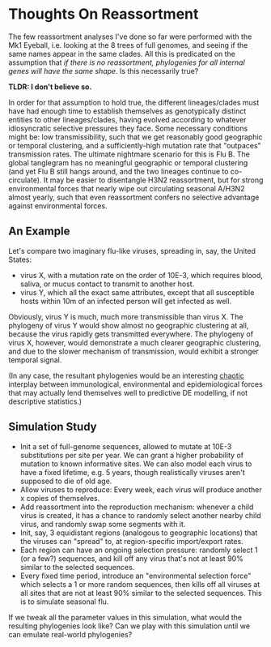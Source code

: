 # Thoughts On Reassortment

The few reassortment analyses I've done so far were performed with the Mk1 Eyeball, i.e. looking at the 8 trees of full genomes, and seeing if the same names appear in the same clades.  All this is predicated on the assumption that *if there is no reassortment, phylogenies for all internal genes will have the same shape*. Is this necessarily true?

**TLDR: I don't believe so.** 

In order for that assumption to hold true, the different lineages/clades must have had enough time to establish themselves as genotypically distinct entities to other lineages/clades, having evolved according to whatever idiosyncratic selective pressures they face. Some necessary conditions might be: low transmissibility, such that we get reasonably good geographic or temporal clustering, and a sufficiently-high mutation rate that "outpaces" transmission rates. The ultimate nightmare scenario for this is Flu B. The global tanglegram has no meaningful geographic or temporal clustering (and yet Flu B still hangs around, and the two lineages continue to co-circulate). It may be easier to disentangle H3N2 reassortment, but for strong environmental forces that nearly wipe out circulating seasonal A/H3N2 almost yearly, such that even reassortment confers no selective advantage against environmental forces. 

## An Example
Let's compare two imaginary flu-like viruses, spreading in, say, the United States: 

* virus X, with a mutation rate on the order of 10E-3, which requires blood, saliva, or mucus contact to transmit to another host.  
* virus Y, which all the exact same attributes, except that all susceptible hosts within 10m of an infected person will get infected as well. 

Obviously, virus Y is much, much more transmissible than virus X.  The phylogeny of virus Y would show almost no geographic clustering at all, because the virus rapidly gets transmitted everywhere.  The phylogeny of virus X, however, would demonstrate a much clearer geographic clustering, and due to the slower mechanism of transmission, would exhibit a stronger temporal signal. 

(In any case, the resultant phylogenies would be an interesting [chaotic](https://en.wikipedia.org/wiki/Chaos_theory) interplay between immunological, environmental and epidemiological forces that may actually lend themselves well to predictive DE modelling, if not descriptive statistics.)

## Simulation Study

* Init a set of full-genome sequences, allowed to mutate at 10E-3 substitutions per site per year. We can grant a higher probability of mutation to known informative sites. We can also model each virus to have a fixed lifetime, e.g. 5 years, though realistically viruses aren't supposed to die of old age. 
* Allow viruses to reproduce: Every week, each virus will produce another x copies of themselves. 
* Add reassortment into the reproduction mechanism: whenever a child virus is created, it has a chance to randomly select another nearby child virus, and randomly swap some segments with it. 
* Init, say, 3 equidistant regions (analogous to geographic locations) that the viruses can "spread" to, at region-specific import/export rates. 
* Each region can have an ongoing selection pressure: randomly select 1 (or a few?) sequences, and kill off any virus that's not at least 90% similar to the selected sequences. 
* Every fixed time period, introduce an "environmental selection force" which selects a 1 or more random sequences, then kills off all viruses at all sites that are not at least 90% similar to the selected sequences. This is to simulate seasonal flu. 

If we tweak all the parameter values in this simulation, what would the resulting phylogenies look like?  Can we play with this simulation until we can emulate real-world phylogenies?
